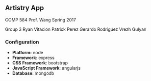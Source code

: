 ## Artistry App
COMP 584
Prof. Wang
Spring 2017

Group 3
Ryan Vitacion
Patrick Perez
Gerardo Rodriguez
Vrezh Gulyan

### Configuration
- **Platform:** node
- **Framework**: express
- **CSS Framework**: bootstrap
- **JavaScript Framework**: angularjs
- **Database**: mongodb
